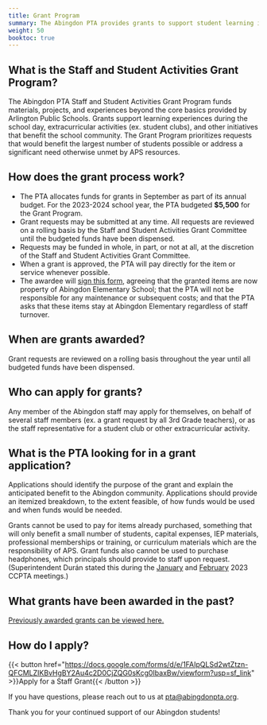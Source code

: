 ```yaml
---
title: Grant Program
summary: The Abingdon PTA provides grants to support student learning in the classroom and beyond.
weight: 50
booktoc: true
---
```


## What is the Staff and Student Activities Grant Program?

The Abingdon PTA Staff and Student Activities Grant Program funds materials, projects, and experiences beyond the core basics provided by Arlington Public Schools. Grants support learning experiences during the school day, extracurricular activities (ex. student clubs), and other initiatives that benefit the school community. The Grant Program prioritizes requests that would benefit the largest number of students possible or address a significant need otherwise unmet by APS resources.

## How does the grant process work?

- The PTA allocates funds for grants in September as part of its annual budget. For the 2023-2024 school year, the PTA budgeted **$5,500** for the Grant Program.
- Grant requests may be submitted at any time. All requests are reviewed on a rolling basis by the Staff and Student Activities Grant Committee until the budgeted funds have been dispensed.
- Requests may be funded in whole, in part, or not at all, at the discretion of the Staff and Student Activities Grant Committee.
- When a grant is approved, the PTA will pay directly for the item or service whenever possible.
- The awardee will [sign this form](files/grant-program-agreement.pdf), agreeing that the granted items are now property of Abingdon Elementary School; that the PTA will not be responsible for any maintenance or subsequent costs; and that the PTA asks that these items stay at Abingdon Elementary regardless of staff turnover.

## When are grants awarded?

Grant requests are reviewed on a rolling basis throughout the year until all budgeted funds have been dispensed.

## Who can apply for grants?

Any member of the Abingdon staff may apply for themselves, on behalf of several staff members (ex. a grant request by all 3rd Grade teachers), or as the staff representative for a student club or other extracurricular activity.

## What is the PTA looking for in a grant application?

Applications should identify the purpose of the grant and explain the anticipated benefit to the Abingdon community. Applications should provide an itemized breakdown, to the extent feasible, of how funds would be used and when funds would be needed.

Grants cannot be used to pay for items already purchased, something that will only benefit a small number of students, capital expenses, IEP materials, professional memberships or training, or curriculum materials which are the responsibility of APS. Grant funds also cannot be used to purchase headphones, which principals should provide to staff upon request. (Superintendent Durán stated this during the [January](files/ccpta-1.pdf#page=2) and [February](files/ccpta-2.pdf#page=2) 2023 CCPTA meetings.)

## What grants have been awarded in the past?

[Previously awarded grants can be viewed here.](/categories/grants/)

## How do I apply?

{{< button href="https://docs.google.com/forms/d/e/1FAIpQLSd2wtZtzn-QFCMLZIKBvHgBY2Au4c2D0CjZQG0sKcg0IbaxBw/viewform?usp=sf_link" >}}Apply for a Staff Grant{{< /button >}}

If you have questions, please reach out to us at pta@abingdonpta.org.

Thank you for your continued support of our Abingdon students!

<!--
- https://tuckahoepta.membershiptoolkit.com/teacher_grants
- https://cardinalpta.org/staff-support/grants-for-education/
- https://jefferson.apsva.us/pta/pta-mini-grant-program/
- https://www.acmpta.com/pta-programsevents/teacher-grants
-->